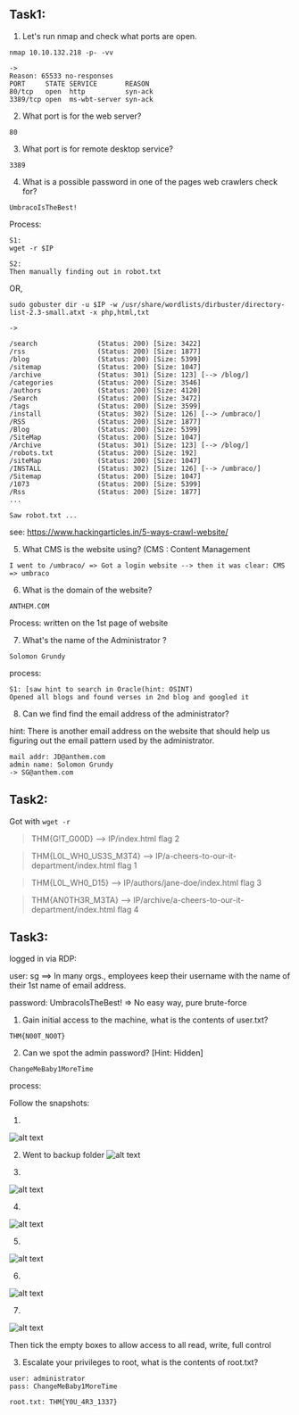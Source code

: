 
## Task1:

1. Let's run nmap and check what ports are open.

```
nmap 10.10.132.218 -p- -vv

->
Reason: 65533 no-responses
PORT     STATE SERVICE       REASON
80/tcp   open  http          syn-ack
3389/tcp open  ms-wbt-server syn-ack
```

2. What port is for the web server?

```
80
```

3. What port is for remote desktop service?

```
3389
```

4. What is a possible password in one of the pages web crawlers check for?

```
UmbracoIsTheBest!
```
Process:
```
S1:
wget -r $IP

S2:
Then manually finding out in robot.txt
```
OR,
```
sudo gobuster dir -u $IP -w /usr/share/wordlists/dirbuster/directory-list-2.3-small.atxt -x php,html,txt

->

/search               (Status: 200) [Size: 3422]
/rss                  (Status: 200) [Size: 1877]
/blog                 (Status: 200) [Size: 5399]
/sitemap              (Status: 200) [Size: 1047]
/archive              (Status: 301) [Size: 123] [--> /blog/]
/categories           (Status: 200) [Size: 3546]            
/authors              (Status: 200) [Size: 4120]            
/Search               (Status: 200) [Size: 3472]            
/tags                 (Status: 200) [Size: 3599]            
/install              (Status: 302) [Size: 126] [--> /umbraco/]
/RSS                  (Status: 200) [Size: 1877]               
/Blog                 (Status: 200) [Size: 5399]               
/SiteMap              (Status: 200) [Size: 1047]               
/Archive              (Status: 301) [Size: 123] [--> /blog/]   
/robots.txt           (Status: 200) [Size: 192]                
/siteMap              (Status: 200) [Size: 1047]               
/INSTALL              (Status: 302) [Size: 126] [--> /umbraco/]
/Sitemap              (Status: 200) [Size: 1047]               
/1073                 (Status: 200) [Size: 5399]               
/Rss                  (Status: 200) [Size: 1877]
...

Saw robot.txt ...
```
see: https://www.hackingarticles.in/5-ways-crawl-website/


5. What CMS is the website using? (CMS : Content Management 
```
I went to /umbraco/ => Got a login website --> then it was clear: CMS => umbraco
```

6. What is the domain of the website?
```
ANTHEM.COM 
```
Process: written on the 1st page of website

7. What's the name of the Administrator ?
```
Solomon Grundy
```
process:
```
S1: [saw hint to search in Oracle(hint: OSINT)
Opened all blogs and found verses in 2nd blog and googled it
```

8. Can we find find the email address of the administrator?

hint: There is another email address on the website that should help us
figuring out the email pattern used by the administrator.
```
mail addr: JD@anthem.com
admin name: Solomon Grundy
-> SG@anthem.com
```

## Task2:

Got with `wget -r`

>THM{G!T_G00D} --> IP/index.html        flag 2

>THM{L0L_WH0_US3S_M3T4} --> IP/a-cheers-to-our-it-department/index.html    flag 1

>THM{L0L_WH0_D15} --> IP/authors/jane-doe/index.html			   flag 3

>THM{AN0TH3R_M3TA} --> IP/archive/a-cheers-to-our-it-department/index.html flag 4


## Task3:

logged in via RDP:

user: sg	==> In many orgs., employees keep their username with the
		    name of their 1st name of email address.

password: UmbracoIsTheBest!      => No easy way, pure brute-force

1. Gain initial access to the machine, what is the contents of user.txt?
```
THM{N00T_NO0T}
```

2. Can we spot the admin password? [Hint: Hidden]
```
ChangeMeBaby1MoreTime
```

process:

Follow the snapshots:

1.
![alt text](https://github.com/reveng007/TryHackMe/blob/main/Anthem-win%20machine/hidden_file_show.jpg?raw=true)

2. Went to backup folder
![alt text](https://github.com/reveng007/TryHackMe/blob/main/Anthem-win%20machine/backup.png?raw=true)

3.
![alt text](https://github.com/reveng007/TryHackMe/blob/main/Anthem-win%20machine/no_permission.png?raw=true)

4.
![alt text](https://github.com/reveng007/TryHackMe/blob/main/Anthem-win%20machine/updating_perm1.png?raw=true)

5.
![alt text](https://github.com/reveng007/TryHackMe/blob/main/Anthem-win%20machine/updating_perm2.png?raw=true)

6.
![alt text](https://github.com/reveng007/TryHackMe/blob/main/Anthem-win%20machine/updating_perm3.png?raw=true)

7.
![alt text](https://github.com/reveng007/TryHackMe/blob/main/Anthem-win%20machine/updating_perm4.png?raw=true)

Then tick the empty boxes to allow access to all read, write, full control


3. Escalate your privileges to root, what is the contents of root.txt?
```
user: administrator
pass: ChangeMeBaby1MoreTime

root.txt: THM{Y0U_4R3_1337}
```

